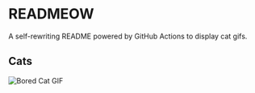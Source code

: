 # READMEOW

A self-rewriting README powered by GitHub Actions to display cat gifs.

## Cats

![Bored Cat GIF](https://media4.giphy.com/media/v1.Y2lkPTlhY2QwMmRhdHY0dTZvajV6ZDhiZnk4MzlrazI5cHNnMmNycHF3MWpheHNub21jcSZlcD12MV9naWZzX3NlYXJjaCZjdD1n/mlvseq9yvZhba/200.gif)
